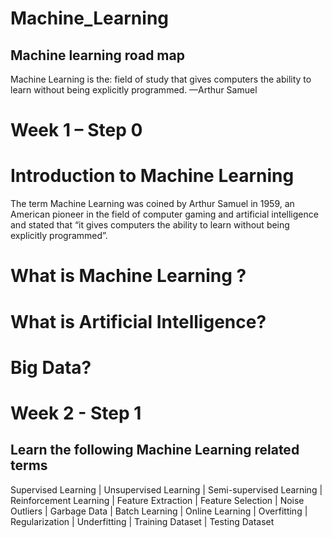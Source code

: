 # Machine_Learning
## Machine learning road map

 Machine Learning is the: field of study that gives computers the ability to learn without being explicitly programmed. —Arthur Samuel

# Week 1 – Step 0 
# Introduction to Machine Learning 
The term Machine Learning was coined by Arthur Samuel in 1959, an American pioneer in the field of computer gaming and artificial intelligence and stated that “it gives computers the ability to learn without being explicitly programmed”.

# What is Machine Learning ?

# What is Artificial Intelligence?

# Big Data?

# Week 2 - Step 1
## Learn the following Machine Learning related terms
Supervised Learning | Unsupervised Learning | Semi-supervised Learning | Reinforcement Learning | Feature Extraction | Feature Selection | Noise Outliers | Garbage Data |
Batch Learning | Online Learning | Overfitting | Regularization | Underfitting | Training Dataset | Testing Dataset


